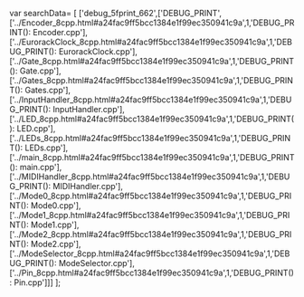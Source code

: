 var searchData= \[
\[\'debug\_5fprint\_662\',\[\'DEBUG\_PRINT\',\[\'../Encoder\_8cpp.html\#a24fac9ff5bcc1384e1f99ec350941c9a\',1,\'DEBUG\_PRINT(): Encoder.cpp\'\],\[\'../EurorackClock\_8cpp.html\#a24fac9ff5bcc1384e1f99ec350941c9a\',1,\'DEBUG\_PRINT(): EurorackClock.cpp\'\],\[\'../Gate\_8cpp.html\#a24fac9ff5bcc1384e1f99ec350941c9a\',1,\'DEBUG\_PRINT(): Gate.cpp\'\],\[\'../Gates\_8cpp.html\#a24fac9ff5bcc1384e1f99ec350941c9a\',1,\'DEBUG\_PRINT(): Gates.cpp\'\],\[\'../InputHandler\_8cpp.html\#a24fac9ff5bcc1384e1f99ec350941c9a\',1,\'DEBUG\_PRINT(): InputHandler.cpp\'\],\[\'../LED\_8cpp.html\#a24fac9ff5bcc1384e1f99ec350941c9a\',1,\'DEBUG\_PRINT(): LED.cpp\'\],\[\'../LEDs\_8cpp.html\#a24fac9ff5bcc1384e1f99ec350941c9a\',1,\'DEBUG\_PRINT(): LEDs.cpp\'\],\[\'../main\_8cpp.html\#a24fac9ff5bcc1384e1f99ec350941c9a\',1,\'DEBUG\_PRINT(): main.cpp\'\],\[\'../MIDIHandler\_8cpp.html\#a24fac9ff5bcc1384e1f99ec350941c9a\',1,\'DEBUG\_PRINT(): MIDIHandler.cpp\'\],\[\'../Mode0\_8cpp.html\#a24fac9ff5bcc1384e1f99ec350941c9a\',1,\'DEBUG\_PRINT(): Mode0.cpp\'\],\[\'../Mode1\_8cpp.html\#a24fac9ff5bcc1384e1f99ec350941c9a\',1,\'DEBUG\_PRINT(): Mode1.cpp\'\],\[\'../Mode2\_8cpp.html\#a24fac9ff5bcc1384e1f99ec350941c9a\',1,\'DEBUG\_PRINT(): Mode2.cpp\'\],\[\'../ModeSelector\_8cpp.html\#a24fac9ff5bcc1384e1f99ec350941c9a\',1,\'DEBUG\_PRINT(): ModeSelector.cpp\'\],\[\'../Pin\_8cpp.html\#a24fac9ff5bcc1384e1f99ec350941c9a\',1,\'DEBUG\_PRINT(): Pin.cpp\'\]\]\]
\];
